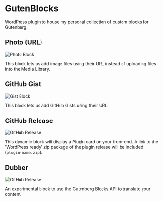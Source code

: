 # GutenBlocks

WordPress plugin to house my personal collection of custom blocks for Gutenberg.

## Photo (URL)

![Photo Block](https://c1.staticflickr.com/5/4594/38472380305_dd2daa7b64_o.png)

This block lets us add image files using their URL instead of uploading files into the Media Library.

## GitHub Gist

![Gist Block](https://c1.staticflickr.com/5/4725/38682277204_41e3b9ee9d_o.png)

This block lets us add GitHub Gists using their URL.

## GitHub Release

![GitHub Release](https://c1.staticflickr.com/5/4589/39434045721_eb7c49a4db_o.png)

This dynamic block will display a Plugin card on your front-end. A link to the 'WordPress ready' zip package of the plugin release will be included (`plugin-name.zip`).

## Dubber

![GitHub Release](https://cldup.com/-TFW45q_3n.png)

An experimental block to use the Gutenberg Blocks API to translate your content.

